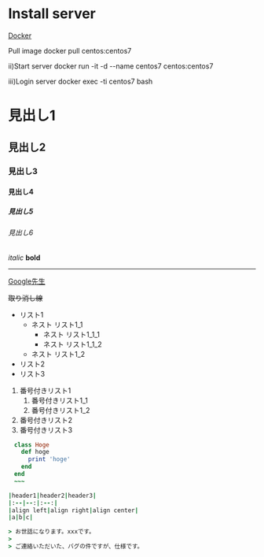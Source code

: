 

# Install server


[Docker](https://docs.docker.com/docker-for-mac/install/)

Pull image
docker pull centos:centos7

ii)Start server
docker run -it -d --name centos7 centos:centos7

iii)Login server
docker exec -ti centos7 bash



# 見出し1
## 見出し2
### 見出し3
#### 見出し4
##### 見出し5
###### 見出し6

*italic*
**bold**

---

[Google先生](https://www.google.co.jp/)

~~取り消し線~~


- リスト1
    - ネスト リスト1_1
        - ネスト リスト1_1_1
        - ネスト リスト1_1_2
    - ネスト リスト1_2
- リスト2
- リスト3


1. 番号付きリスト1
    1. 番号付きリスト1_1
    1. 番号付きリスト1_2
1. 番号付きリスト2
1. 番号付きリスト3

~~~ruby
　class Hoge
　  def hoge
　    print 'hoge'
　  end
　end
　~~~

|header1|header2|header3|
|:--|--:|:--:|
|align left|align right|align center|
|a|b|c|

> お世話になります。xxxです。
>
> ご連絡いただいた、バグの件ですが、仕様です。

